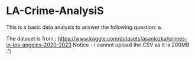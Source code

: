 # LA-Crime-AnalysiS
This is a basic data analysis to answer the following question:
a. 

The dataset is from : https://www.kaggle.com/datasets/asaniczka/crimes-in-los-angeles-2020-2023
Notice - I cannot upload the CSV as it is 200MB :')
